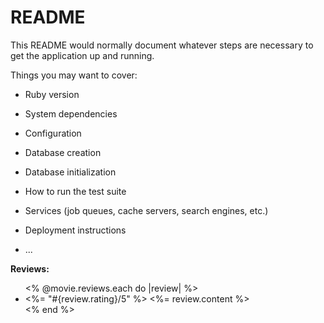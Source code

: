 # README

This README would normally document whatever steps are necessary to get the
application up and running.

Things you may want to cover:

* Ruby version

* System dependencies

* Configuration

* Database creation

* Database initialization

* How to run the test suite

* Services (job queues, cache servers, search engines, etc.)

* Deployment instructions

* ...

<strong>Reviews:</strong>
<ul class="list-group">
 <% @movie.reviews.each do |review| %>
     <li class="list-group-item">
      <%= "#{review.rating}/5" %>
      <%= review.content %>
    </li>
 <% end %>
</ul>

